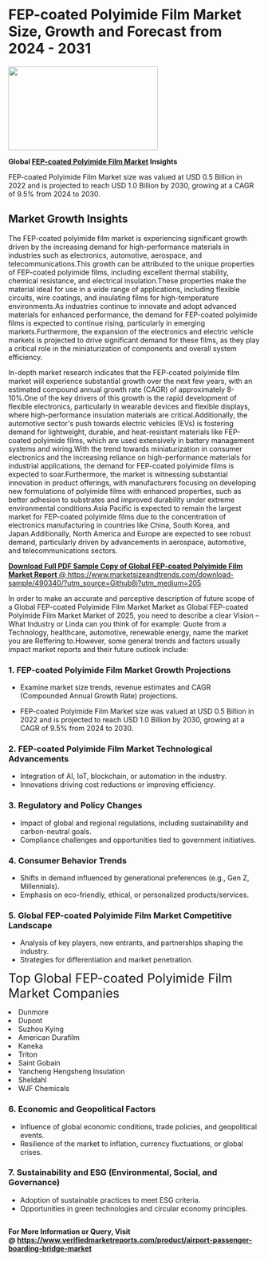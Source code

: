 <H1>FEP-coated Polyimide Film Market Size, Growth and Forecast from 2024 - 2031</H1><img class="aligncenter size-medium wp-image-584254" src="https://thirdeyenews.in/wp-content/uploads/2024/09/Global-Market-Research-300x168.jpeg" alt="" width="300" height="168" /><p><strong>Global&nbsp;<a href="https://www.marketsizeandtrends.com/download-sample/490340/?utm_source=Github8j?utm_medium=205">FEP-coated Polyimide Film Market</a> Insights</strong></p><p>FEP-coated Polyimide Film Market size was valued at USD 0.5 Billion in 2022 and is projected to reach USD 1.0 Billion by 2030, growing at a CAGR of 9.5% from 2024 to 2030.</p><p><h2>Market Growth Insights</h2> <p>The FEP-coated polyimide film market is experiencing significant growth driven by the increasing demand for high-performance materials in industries such as electronics, automotive, aerospace, and telecommunications.This growth can be attributed to the unique properties of FEP-coated polyimide films, including excellent thermal stability, chemical resistance, and electrical insulation.These properties make the material ideal for use in a wide range of applications, including flexible circuits, wire coatings, and insulating films for high-temperature environments.As industries continue to innovate and adopt advanced materials for enhanced performance, the demand for FEP-coated polyimide films is expected to continue rising, particularly in emerging markets.Furthermore, the expansion of the electronics and electric vehicle markets is projected to drive significant demand for these films, as they play a critical role in the miniaturization of components and overall system efficiency.</p> <p><a href="sample_download_link" target="_blank"></a></p> <p>In-depth market research indicates that the FEP-coated polyimide film market will experience substantial growth over the next few years, with an estimated compound annual growth rate (CAGR) of approximately 8-10%.One of the key drivers of this growth is the rapid development of flexible electronics, particularly in wearable devices and flexible displays, where high-performance insulation materials are critical.Additionally, the automotive sector's push towards electric vehicles (EVs) is fostering demand for lightweight, durable, and heat-resistant materials like FEP-coated polyimide films, which are used extensively in battery management systems and wiring.With the trend towards miniaturization in consumer electronics and the increasing reliance on high-performance materials for industrial applications, the demand for FEP-coated polyimide films is expected to soar.Furthermore, the market is witnessing substantial innovation in product offerings, with manufacturers focusing on developing new formulations of polyimide films with enhanced properties, such as better adhesion to substrates and improved durability under extreme environmental conditions.Asia Pacific is expected to remain the largest market for FEP-coated polyimide films due to the concentration of electronics manufacturing in countries like China, South Korea, and Japan.Additionally, North America and Europe are expected to see robust demand, particularly driven by advancements in aerospace, automotive, and telecommunications sectors.</p> <p><a href="get_more_info_link" target="_blank"></p><p><span class=""><strong>Download Full PDF Sample Copy of Global FEP-coated Polyimide Film Market Report</strong> @ <a href="https://www.marketsizeandtrends.com/download-sample/490340/?utm_source=Github8j?utm_medium=205" target="_blank">https://www.marketsizeandtrends.com/download-sample/490340/?utm_source=Github8j?utm_medium=205</a></span></p><p>In order to make an accurate and perceptive description of future scope of a Global&nbsp;FEP-coated Polyimide Film Market Market as Global&nbsp;FEP-coated Polyimide Film Market Market of 2025, you need to describe a clear Vision &ndash; What Industry or Linda can you think of for example: Quote from a Technology, healthcare, automotive, renewable energy, name the market you are Reffering to.However, some general trends and factors usually impact market reports and their future outlook include:</p><h3>1.&nbsp;<strong>FEP-coated Polyimide Film Market Growth Projections</strong></h3><ul><li>Examine market size trends, revenue estimates and CAGR (Compounded Annual Growth Rate) projections.</li><li><p>FEP-coated Polyimide Film Market size was valued at USD 0.5 Billion in 2022 and is projected to reach USD 1.0 Billion by 2030, growing at a CAGR of 9.5% from 2024 to 2030.</p></li></ul><h3>2.&nbsp;<strong>FEP-coated Polyimide Film Market Technological Advancements</strong></h3><ul><li>Integration of AI, IoT, blockchain, or automation in the industry.</li><li>Innovations driving cost reductions or improving efficiency.</li></ul><h3>3.&nbsp;<strong>Regulatory and Policy Changes</strong></h3><ul><li>Impact of global and regional regulations, including sustainability and carbon-neutral goals.</li><li>Compliance challenges and opportunities tied to government initiatives.</li></ul><h3>4.&nbsp;<strong>Consumer Behavior Trends</strong></h3><ul><li>Shifts in demand influenced by generational preferences (e.g., Gen Z, Millennials).</li><li>Emphasis on eco-friendly, ethical, or personalized products/services.</li></ul><h3>5.&nbsp;<strong>Global FEP-coated Polyimide Film Market Competitive Landscape</strong></h3><ul><li>Analysis of key players, new entrants, and partnerships shaping the industry.</li><li>Strategies for differentiation and market penetration.</li></ul><p data-pm-slice="1 1 []"><span style="color: inherit; font-family: inherit; font-size: 25px;">Top Global FEP-coated Polyimide Film Market Companies</span></p><div class="" data-test-id=""><p><li>Dunmore</li><li> Dupont</li><li> Suzhou Kying</li><li> American Durafilm</li><li> Kaneka</li><li> Triton</li><li> Saint Gobain</li><li> Yancheng Hengsheng Insulation</li><li> Sheldahl</li><li> WJF Chemicals</li></p></div><h3>6.&nbsp;<strong>Economic and Geopolitical Factors</strong></h3><ul><li>Influence of global economic conditions, trade policies, and geopolitical events.</li><li>Resilience of the market to inflation, currency fluctuations, or global crises.</li></ul><h3>7.&nbsp;<strong>Sustainability and ESG (Environmental, Social, and Governance)</strong></h3><ul><li>Adoption of sustainable practices to meet ESG criteria.</li><li>Opportunities in green technologies and circular economy principles.</li></ul><h2><strong style="font-size: 14px;">For More Information or Query, Visit @&nbsp;</strong><a style="background-color: #ffffff; font-size: 14px;" href="https://www.marketsizeandtrends.com/report/fep-coated-polyimide-film-market/" target="_blank">https://www.verifiedmarketreports.com/product/airport-passenger-boarding-bridge-market</a></h2>